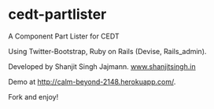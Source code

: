 cedt-partlister
===============

A Component Part Lister for CEDT

Using Twitter-Bootstrap, Ruby on Rails (Devise, Rails_admin). 

Developed by Shanjit Singh Jajmann. www.shanjitsingh.in

Demo at http://calm-beyond-2148.herokuapp.com/.

Fork and enjoy!
